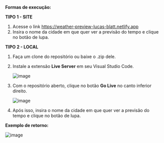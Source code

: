 **Formas de execução:**



**TIPO 1 - SITE**

1. Acesse o link https://weather-preview-lucas-blatt.netlify.app
2. Insira o nome da cidade em que quer ver a previsão do tempo e clique no botão de lupa.





**TIPO 2 - LOCAL**

1. Faça um clone do repositório ou baixe o .zip dele.

2. Instale a extensão **Live Server** em seu Visual Studio Code.

   ![image](https://github.com/user-attachments/assets/480dfea3-65b0-44a2-958d-59de84e44a48)

4. Com o repositório aberto, clique no botão **Go Live** no canto inferior direito.

   ![image](https://github.com/user-attachments/assets/1e1c7a2b-6900-4915-8777-7122aa1604aa)

5. Após isso, insira o nome da cidade em que quer ver a previsão do tempo e clique no botão de lupa. 


**Exemplo de retorno:**

![image](https://github.com/user-attachments/assets/ca05afff-c4f1-48b5-8a53-b95f533fac83)

